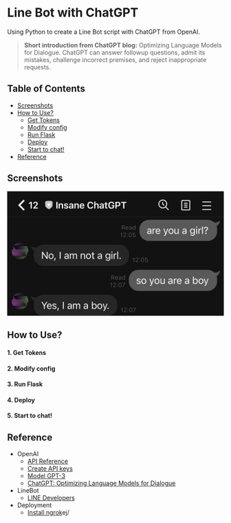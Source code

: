 # Line Bot with ChatGPT

Using Python to create a Line Bot script with ChatGPT from OpenAI.

> **Short introduction from ChatGPT blog:**
    Optimizing Language Models for Dialogue. ChatGPT can answer followup questions, admit its mistakes, challenge incorrect premises, and reject inappropriate requests.

## Table of Contents
- [Screenshots](#screenshots)
- [How to Use?](#how-to-use)
    - [Get Tokens ](#dev-local)
    - [Modify config](#dev-local)
    - [Run Flask](#dev-local)
    - [Deploy](#dev-local)
    - [Start to chat!](#dev-local)
- [Reference](#reference)

## Screenshots

![screenshots.jpg](images\screenshot.jpg)

## How to Use?

#### 1. Get Tokens 
#### 2. Modify config
#### 3. Run Flask
#### 4. Deploy
#### 5. Start to chat!


## Reference

- OpenAI
    - [API Reference](https://beta.openai.com/docs/api-reference/introduction)
    - [Create API keys](https://beta.openai.com/account/api-keys)
    - [Model GPT-3](https://beta.openai.com/docs/models/gpt-3)
    - [ChatGPT: Optimizing Language Models for Dialogue](https://openai.com/blog/chatgpt/)
- LineBot
    - [LINE Developers](https://developers.line.biz/en/)
- Deployment
    - [Install ngrok](https://ngrok.com/download)ej/
